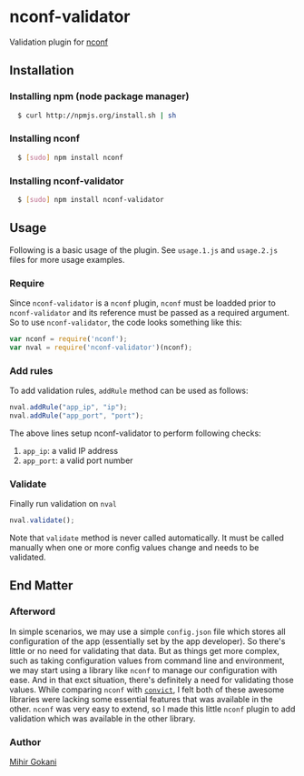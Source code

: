# nconf-validator

Validation plugin for [nconf][0]


## Installation

### Installing npm (node package manager)
``` bash
  $ curl http://npmjs.org/install.sh | sh
```

### Installing nconf
``` bash
  $ [sudo] npm install nconf
```

### Installing nconf-validator
``` bash
  $ [sudo] npm install nconf-validator
```


## Usage
Following is a basic usage of the plugin. See `usage.1.js` and `usage.2.js` files for more usage examples.

### Require
Since `nconf-validator` is a `nconf` plugin, `nconf` must be loadded prior to `nconf-validator` and its reference must be passed as a required argument. So to use `nconf-validator`, the code looks something like this:
```js
var nconf = require('nconf');
var nval = require('nconf-validator')(nconf);
```

### Add rules
To add validation rules, `addRule` method can be used as follows:
```js
nval.addRule("app_ip", "ip");
nval.addRule("app_port", "port");
```
The above lines setup nconf-validator to perform following checks:
1. `app_ip`: a valid IP address
2. `app_port`: a valid port number

### Validate
Finally run validation on `nval`
```js
nval.validate();
```
Note that `validate` method is never called automatically. It must be called manually when one or more config values change and needs to be validated.


## End Matter

### Afterword

In simple scenarios, we may use a simple `config.json` file which stores all configuration of the app (essentially set by the app developer). So there's little or no need for validating that data. But as things get more complex, such as taking configuration values from command line and environment, we may start using a library like `nconf` to manage our configuration with ease. And in that exct situation, there's definitely a need for validating those values. 
While comparing `nconf` with [`convict`][2], I felt both of these awesome libraries were lacking some essential features that was available in the other. `nconf` was very easy to extend, so I made this little `nconf` plugin to add validation which was available in the other library.

### Author

[Mihir Gokani][1]


[0]: https://github.com/indexzero/nconf
[1]: https://github.com/mihirgokani007
[2]: https://github.com/mozilla/node-convict

